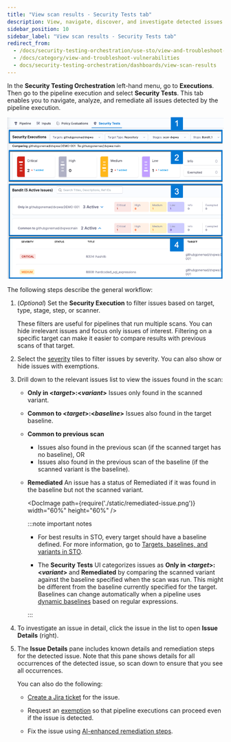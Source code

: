 ```yaml
---
title: "View scan results - Security Tests tab" 
description: View, navigate, discover, and investigate detected issues from an individual scan 
sidebar_position: 10
sidebar_label: "View scan results - Security Tests tab"
redirect_from: 
  - /docs/security-testing-orchestration/use-sto/view-and-troubleshoot-vulnerabilities/view-scan-results
  - /docs/category/view-and-troubleshoot-vulnerabilities
  - docs/security-testing-orchestration/dashboards/view-scan-results
---
```


In the **Security Testing Orchestration** left-hand menu, go to **Executions**. Then go to the pipeline execution and select **Security Tests**. This tab enables you to navigate, analyze, and remediate all issues detected by the pipeline execution. 

![](./static/security-tests-tab.png)

The following steps describe the general workflow:

1. (_Optional_) Set the **Security Execution** to filter issues based on target, type, stage, step, or scanner.

   These filters are useful for pipelines that run multiple scans. You can hide irrelevant issues and focus only issues of interest. Filtering on a specific target can make it easier to compare results with previous scans of that target. 

2. Select the [severity](/docs/security-testing-orchestration/get-started/key-concepts/severities) tiles to filter issues by severity. You can also show or hide issues with exemptions.  

3. Drill down to the relevant issues list to view the issues found in the scan:

    - **Only in \<_target_>:\<_variant_>** Issues only found in the scanned variant.

    - **Common to \<_target_>:\<_baseline_>** Issues also found in the target baseline.

    - **Common to previous scan** 
      - Issues also found in the previous scan (if the scanned target has no baseline), OR
      - Issues also found in the previous scan of the baseline (if the scanned variant is the baseline).

    <!-- **Common to previous / baseline scan** Issues also found in both the previous scan of the specified variant AND the previous scan of the baseline. -->

    - **Remediated** An issue has a status of Remediated if it was found in the baseline but not the scanned variant. 
      
      <DocImage path={require('./static/remediated-issue.png')} width="60%" height="60%" />

      :::note important notes

      - For best results in STO, every target should have a baseline defined. For more information, go to [Targets, baselines, and variants in STO](/docs/security-testing-orchestration/get-started/key-concepts/targets-and-baselines).

      - The **Security Tests** UI categorizes issues as **Only in \<_target_>:\<_variant_>** and **Remediated** by comparing the scanned variant against the baseline specified when the scan was run. This might be different from the baseline currently specified for the target. Baselines can change automatically when a pipeline uses [dynamic baselines](/docs/security-testing-orchestration/use-sto/set-up-sto-pipelines/set-up-baselines#specify-dynamic-baselines-using-regular-expressions) based on regular expressions.

      :::

3. To investigate an issue in detail, click the issue in the list to open **Issue Details** (right). 

4. The **Issue Details** pane includes known details and remediation steps for the detected issue. Note that this pane shows details for all occurrences of the detected issue, so scan down to ensure that you see all occurrences. 

   You can also do the following:

   - [Create a Jira ticket](/docs/security-testing-orchestration/jira-integrations) for the issue.

   - Request an [exemption](/docs/security-testing-orchestration/exemptions/exemption-workflows) so that pipeline executions can proceed even if the issue is detected.

   - Fix the issue using [AI-enhanced remediation steps](/docs/security-testing-orchestration/remediations/ai-based-remediations).

